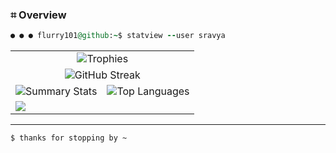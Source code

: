 ### ⌗ Overview

<div align="left">

```ruby
● ● ● flurry101@github:~$ statview --user sravya
```

<table>
  <tr>
    <td colspan="2" align="center">
      <img src="https://github-profile-trophy.vercel.app/?username=flurry101&theme=tokyonight&no-frame=true&no-bg=true&row=1&column=7" alt="Trophies" />
    </td>
  </tr>
  <tr>
    <td colspan="2" align="center">
      <img src="https://github-readme-streak-stats.herokuapp.com?user=flurry101&theme=tokyonight&hide_border=true&date_format=M%20j%5B%2C%20Y%5D" alt="GitHub Streak" />
    </td>
  </tr>
  <tr>
    <td align="center">
      <img src="https://github-profile-summary-cards.vercel.app/api/cards/stats?username=flurry101&theme=tokyonight&hide_border=true" alt="Summary Stats" />
    </td>
    <td align="center">
      <img src="https://github-readme-stats.vercel.app/api/top-langs/?username=flurry101&theme=tokyonight&layout=donut&hide_border=true" alt="Top Languages" />
    </td>
  </tr>
  <tr>
    <td colspan="2">
        <img src="https://github-readme-activity-graph.vercel.app/graph?username=flurry101&theme=tokyo-night&custom_title=Contribution%20graph%20&alt=Activity%20Graph&line=3AD354"/>
    </td>
  </tr>
</table>
</div>
</div>

---

```bash
$ thanks for stopping by ~
```

